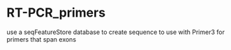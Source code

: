 RT-PCR_primers
==============

use a seqFeatureStore database to create sequence to use with Primer3 for primers that span exons
